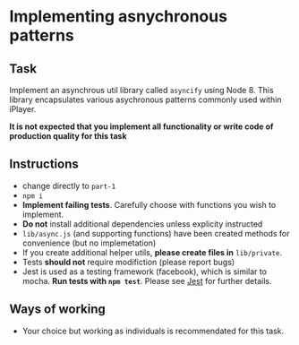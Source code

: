 # Implementing asnychronous patterns

## Task

Implement an asynchrous util library called `asyncify` using Node 8. This library encapsulates
various asychronous patterns commonly used within iPlayer.

**It is not expected that you implement all functionality or write code of production quality for
this task**

## Instructions

* change directly to `part-1`
* `npm i`
* **Implement failing tests**. Carefully choose with functions you wish to implement.
* **Do not** install additional dependencies unless explicity instructed
* `lib/async.js` (and supporting functions) have been created methods for convenience (but no
  implemetation)
* If you create additional helper utils, **please create files in** `lib/private`.
* Tests **should not** require modifiction (please report bugs)
* Jest is used as a testing framework (facebook), which is similar to mocha. **Run tests with `npm
  test`**. Please see [Jest](https://facebook.github.io/jest/) for further details.

## Ways of working

* Your choice but working as individuals is recommendated for this task.
